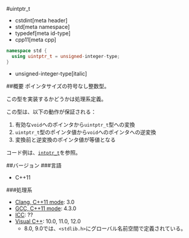 #uintptr_t
* cstdint[meta header]
* std[meta namespace]
* typedef[meta id-type]
* cpp11[meta cpp]

```cpp
namespace std {
  using uintptr_t = unsigned-integer-type;
}
```
* unsigned-integer-type[italic]

##概要
ポインタサイズの符号なし整数型。

この型を実装するかどうかは処理系定義。


この型は、以下の動作が保証される：

1. 有効な`void`へのポインタから`uintptr_t`型への変換
2. `uintptr_t`型のポインタ値から`void`へのポインタへの逆変換
3. 変換前と逆変換のポインタ値が等値となる


コード例は、[`intptr_t`](intptr_t.md)を参照。


##バージョン
###言語
- C++11

###処理系
- [Clang, C++11 mode](/implementation.md#clang): 3.0
- [GCC, C++11 mode](/implementation.md#gcc): 4.3.0
- [ICC](/implementation.md#icc): ??
- [Visual C++](/implementation.md#visual_cpp): 10.0, 11.0, 12.0
	- 8.0, 9.0では、`<stdlib.h>`にグローバル名前空間で定義されている。
